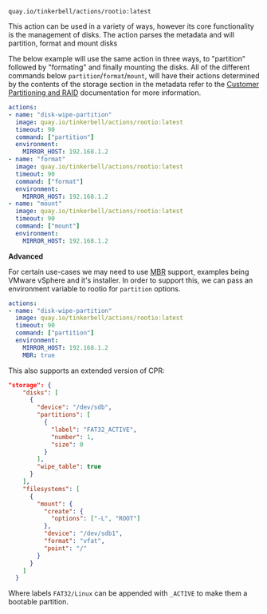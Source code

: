```
quay.io/tinkerbell/actions/rootio:latest
```

This action can be used in a variety of ways, however its core functionality
is the management of disks. The action parses the metadata and will partition, format and
mount disks

The below example will use the same action in three ways, to "partition" followed by "formating" and
finally mounting the disks. All of the different commands below `partition`/`format`/`mount`, will
have their actions determined by the contents of the storage section in the metadata refer to the
[Customer Partitioning and RAID](https://deploy.equinix.com/developers/docs/metal/storage/custom-partitioning-raid/) documentation for more information.

```yaml
actions:
- name: "disk-wipe-partition"
  image: quay.io/tinkerbell/actions/rootio:latest
  timeout: 90
  command: ["partition"]
  environment:
    MIRROR_HOST: 192.168.1.2
- name: "format"
  image: quay.io/tinkerbell/actions/rootio:latest
  timeout: 90
  command: ["format"]
  environment:
    MIRROR_HOST: 192.168.1.2
- name: "mount"
  image: quay.io/tinkerbell/actions/rootio:latest
  timeout: 90
  command: ["mount"]
  environment:
    MIRROR_HOST: 192.168.1.2
```

**Advanced**

For certain use-cases we may need to use [MBR]() support, examples being
VMware vSphere and it's installer. In order to support this, we can pass
an environment variable to rootio for `partition` options.

```yaml
actions:
- name: "disk-wipe-partition"
  image: quay.io/tinkerbell/actions/rootio:latest
  timeout: 90
  command: ["partition"]
  environment:
    MIRROR_HOST: 192.168.1.2
    MBR: true
```

This also supports an extended version of CPR:

```json
"storage": {
    "disks": [
      {
        "device": "/dev/sdb",
        "partitions": [
          {
            "label": "FAT32_ACTIVE",
            "number": 1,
            "size": 0
          }
        ],
        "wipe_table": true
      }
    ],
    "filesystems": [
      {
        "mount": {
          "create": {
            "options": ["-L", "ROOT"]
          },
          "device": "/dev/sdb1",
          "format": "vfat",
          "point": "/"
        }
      }
    ]
  }
```

Where labels `FAT32/Linux` can be appended with `_ACTIVE` to make them a
bootable partition.
